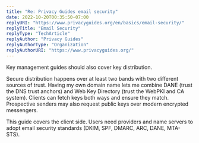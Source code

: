 ```yaml
---
title: "Re: Privacy Guides email security"
date: 2022-10-20T00:35:50-07:00
replyURI: "https://www.privacyguides.org/en/basics/email-security/"
replyTitle: "Email Security"
replyType: "TechArticle"
replyAuthor: "Privacy Guides"
replyAuthorType: "Organization"
replyAuthorURI: "https://www.privacyguides.org/"
---
```

Key management guides should also cover key distribution.

Secure distribution happens over at least two bands with two different sources of trust. Having my own domain name lets me combine DANE (trust the DNS trust anchors) and Web Key Directory (trust the WebPKI and CA system). Clients can fetch keys both ways and ensure they match. Prospective senders may also request public keys over modern encrypted messengers.

This guide covers the client side. Users need providers and name servers to adopt email security standards (DKIM, SPF, DMARC, ARC, DANE, MTA-STS).

